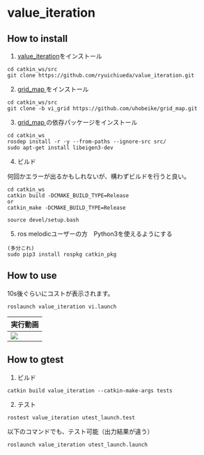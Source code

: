 # value_iteration
## How to install
1. [value_iteration](https://github.com/ryuichiueda/value_iteration/tree/master)をインストール

```
cd catkin_ws/src
git clone https://github.com/ryuichiueda/value_iteration.git
```
2. [grid_map ](https://github.com/uhobeike/grid_map.git)をインストール
```
cd catkin_ws/src
git clone -b vi_grid https://github.com/uhobeike/grid_map.git
```
3. [grid_map ](https://github.com/uhobeike/grid_map.git)の依存パッケージをインストール
```
cd catkin_ws 
rosdep install -r -y --from-paths --ignore-src src/
sudo apt-get install libeigen3-dev
```
4. ビルド

何回かエラーが出るかもしれないが、構わずビルドを行うと良い。
```
cd catkin_ws
catkin build -DCMAKE_BUILD_TYPE=Release
or
catkin_make -DCMAKE_BUILD_TYPE=Release

source devel/setup.bash
```
5. ros melodicユーザーの方　Python3を使えるようにする
```
(多分これ)
sudo pip3 install rospkg catkin_pkg
```

## How to use 
10s後ぐらいにコストが表示されます。
```
roslaunch value_iteration vi.launch
```
|実行動画|
|---|
|[![](https://i.gyazo.com/19c0217423e9011f125e2a8742204f5d.png)](https://www.youtube.com/watch?v=i8h4V2y6eDE&feature=youtu.be)|
## How to gtest
1. ビルド
```
catkin build value_iteration --catkin-make-args tests
```
2. テスト
```
rostest value_iteration utest_launch.test
```
以下のコマンドでも、テスト可能（出力結果が違う）
```
roslaunch value_iteration utest_launch.launch
```